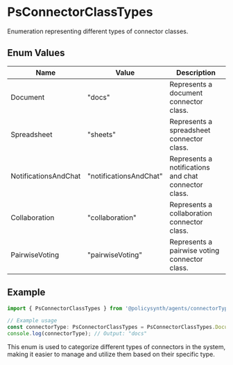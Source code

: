 # PsConnectorClassTypes

Enumeration representing different types of connector classes.

## Enum Values

| Name                    | Value                  | Description                                      |
|-------------------------|------------------------|--------------------------------------------------|
| Document                | "docs"                 | Represents a document connector class.           |
| Spreadsheet             | "sheets"               | Represents a spreadsheet connector class.        |
| NotificationsAndChat    | "notificationsAndChat" | Represents a notifications and chat connector class. |
| Collaboration           | "collaboration"        | Represents a collaboration connector class.      |
| PairwiseVoting          | "pairwiseVoting"       | Represents a pairwise voting connector class.    |

## Example

```typescript
import { PsConnectorClassTypes } from '@policysynth/agents/connectorTypes.js';

// Example usage
const connectorType: PsConnectorClassTypes = PsConnectorClassTypes.Document;
console.log(connectorType); // Output: "docs"
```

This enum is used to categorize different types of connectors in the system, making it easier to manage and utilize them based on their specific type.
